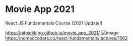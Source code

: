 # Movie App 2021

React JS Fundamentals Course (2021 Update!)

https://nitpickking.github.io/movie_app_2021/
![image](https://user-images.githubusercontent.com/18062612/130324235-fc74110a-2649-4293-bc98-415dfdb068a2.png)
https://nomadcoders.co/react-fundamentals/lectures/1562
